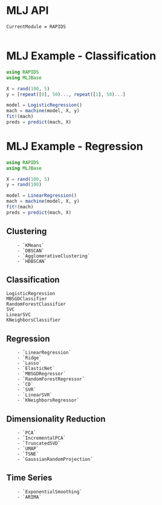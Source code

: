 # MLJ API
```@meta
CurrentModule = RAPIDS
```

```@index
```

# MLJ Example - Classification

```julia
using RAPIDS
using MLJBase

X = rand(100, 5)
y = [repeat([0], 50)..., repeat([1], 50)...]

model = LogisticRegression()
mach = machine(model, X, y)
fit!(mach)
preds = predict(mach, X)
```

# MLJ Example - Regression

```julia
using RAPIDS
using MLJBase

X = rand(100, 5)
y = rand(100)

model = LinearRegression()
mach = machine(model, X, y)
fit!(mach)
preds = predict(mach, X)
```


## Clustering
```@docs
    - `KMeans`
    - `DBSCAN`
    - `AgglomerativeClustering`
    - `HDBSCAN`
```

## Classification
```@docs
LogisticRegression
MBSGDClassifier
RandomForestClassifier
SVC
LinearSVC
KNeighborsClassifier
```

## Regression
```@docs
    - `LinearRegression`
    - `Ridge`
    - `Lasso`
    - `ElasticNet`
    - `MBSGDRegressor`
    - `RandomForestRegressor`
    - `CD`
    - `SVR`
    - `LinearSVR`
    - `KNeighborsRegressor`
```

## Dimensionality Reduction
```@docs
    - `PCA`
    - `IncrementalPCA`
    - `TruncatedSVD`
    - `UMAP`
    - `TSNE`
    - `GaussianRandomProjection`
```

## Time Series
```@docs
    - `ExponentialSmoothing`
    - `ARIMA`
```